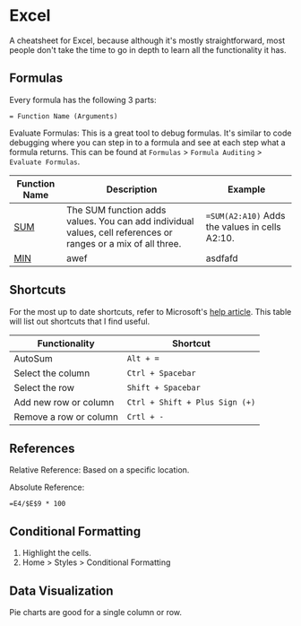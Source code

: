 # Excel

A cheatsheet for Excel, because although it's mostly straightforward, most people don't take the time to go in depth to learn all the functionality it has.

## Formulas

Every formula has the following 3 parts:

`= Function Name (Arguments)`

Evaluate Formulas: This is a great tool to debug formulas. It's similar to code debugging where you can step in to a formula and see at each step what a formula returns. This can be found at `Formulas` > `Formula Auditing` > `Evaluate Formulas`.

Function Name | Description | Example
------------- | ----------- | -------
[SUM](https://support.microsoft.com/en-us/office/sum-function-043e1c7d-7726-4e80-8f32-07b23e057f89) | The SUM function adds values. You can add individual values, cell references or ranges or a mix of all three. | `=SUM(A2:A10)` Adds the values in cells A2:10. |
[MIN](#) | awef | asdfafd

## Shortcuts

For the most up to date shortcuts, refer to Microsoft's [help article](https://support.microsoft.com/en-us/office/keyboard-shortcuts-in-excel-1798d9d5-842a-42b8-9c99-9b7213f0040). This table will list out shortcuts that I find useful.

Functionality | Shortcut
------------- | --------
AutoSum | `Alt + =`
Select the column | `Ctrl + Spacebar`
Select the row | `Shift + Spacebar`
Add new row or column | `Ctrl + Shift + Plus Sign (+)`
Remove a row or column | `Crtl + -`

## References

Relative Reference: Based on a specific location.

Absolute Reference:

`=E4/$E$9 * 100`

## Conditional Formatting

1. Highlight the cells.
2. Home > Styles > Conditional Formatting

## Data Visualization

Pie charts are good for a single column or row.